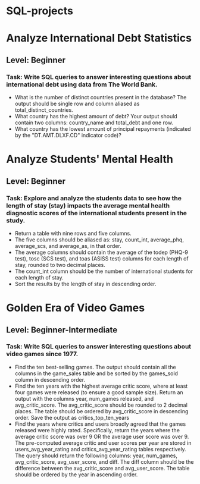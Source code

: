 # SQL-projects

# Analyze International Debt Statistics
## Level: Beginner
### Task: Write SQL queries to answer interesting questions about international debt using data from The World Bank.
- What is the number of distinct countries present in the database? The output should be single row and column aliased as total_distinct_countries.
- What country has the highest amount of debt? Your output should contain two columns: country_name and total_debt and one row.
- What country has the lowest amount of principal repayments (indicated by the "DT.AMT.DLXF.CD" indicator code)?

# Analyze Students' Mental Health
## Level: Beginner
### Task: Explore and analyze the students data to see how the length of stay (stay) impacts the average mental health diagnostic scores of the international students present in the study.
- Return a table with nine rows and five columns.
- The five columns should be aliased as: stay, count_int, average_phq, average_scs, and average_as, in that order.
- The average columns should contain the average of the todep (PHQ-9 test), tosc (SCS test), and toas (ASISS test) columns for each length of stay, rounded to two decimal places.
- The count_int column should be the number of international students for each length of stay.
- Sort the results by the length of stay in descending order.

# Golden Era of Video Games
## Level: Beginner-Intermediate
### Task: Write SQL queries to answer interesting questions about video games since 1977.
- Find the ten best-selling games. The output should contain all the columns in the game_sales table and be sorted by the games_sold column in descending order.
- Find the ten years with the highest average critic score, where at least four games were released (to ensure a good sample size). Return an output with the columns year, num_games released, and avg_critic_score. The avg_critic_score should be rounded to 2 decimal places. The table should be ordered by avg_critic_score in descending order. Save the output as critics_top_ten_years
- Find the years where critics and users broadly agreed that the games released were highly rated. Specifically, return the years where the average critic score was over 9 OR the average user score was over 9. The pre-computed average critic and user scores per year are stored in users_avg_year_rating and critics_avg_year_rating tables respectively. The query should return the following columns: year, num_games, avg_critic_score, avg_user_score, and diff. The diff column should be the difference between the avg_critic_score and avg_user_score. The table should be ordered by the year in ascending order.

  

